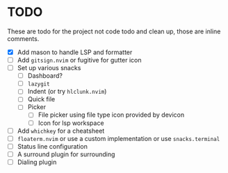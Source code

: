 # TODO

These are todo for the project not code todo and clean up, those are inline comments.

-   [x] Add mason to handle LSP and formatter
-   [ ] Add `gitsign.nvim` or fugitive for gutter icon
-   [ ] Set up various snacks
    -   [ ] Dashboard?
    -   [ ] `lazygit`
    -   [ ] Indent (or try `hlclunk.nvim`)
    -   [ ] Quick file
    -   [ ] Picker
        -   [ ] File picker using file type icon provided by devicon
        -   [ ] Icon for lsp workspace
-   [ ] Add `whichkey` for a cheatsheet
-   [ ] `floaterm.nvim` or use a custom implementation or use `snacks.terminal`
-   [ ] Status line configuration
-   [ ] A surround plugin for surrounding
-   [ ] Dialing plugin
